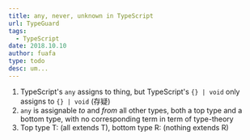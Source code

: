 ```yaml
---
title: any, never, unknown in TypeScript
url: TypeGuard
tags:
  - TypeScript
date: 2018.10.10
author: fuafa
type: todo
desc: um...
---
```


1. TypeScript's `any` assigns to thing, but TypeScript's `{} | void` only assigns to `{} | void` (存疑)
2. `any` is assignable *to* and *from* all other types, both a top type and a bottom type, with no corresponding term in term of type-theory
3. Top type T: (all extends T), bottom type R: (nothing extends R)